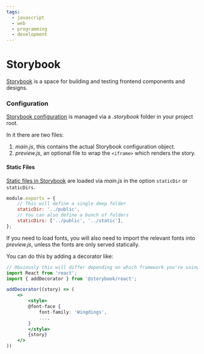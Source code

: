 ```yaml
---
tags:
  - javascript
  - web
  - programming
  - development
---
```


# Storybook

[Storybook](https://storybook.js.org/) is a space for building and testing frontend components and designs.

### Configuration

[Storybook configuration](https://storybook.js.org/docs/configure) is managed via a *.storybook* folder in your project root.

In it there are two files:
1. *main.js*, this contains the actual Storybook configuration object.
2. *preview.js*, an optional file to wrap the `<iframe>` which renders the story.

#### Static Files

[Static files in Storybook](https://storybook.js.org/docs/configure/images-and-assets) are loaded via *main.js* in the option `staticDir` or `staticDirs`.

```js
module.exports = {
	// This will define a single deep folder
	staticDir: '../public',
	// You can also define a bunch of folders
	staticDirs: ['../public', '../static'],
};
```

If you need to load fonts, you will also need to import the relevant fonts into *preview.js*, unless the fonts are only served statically.

You can do this by adding a decorator like:
```jsx
// Obviously this will differ depending on which framework you're using.
import React from 'react';
import { addDecorator } from '@storybook/react';

addDecorator((story) => (
	<>
		<style>
		@font-face {
			font-family: 'Wingdings',
			...,
		}
		</style>
		{story}
	</>
))
```
